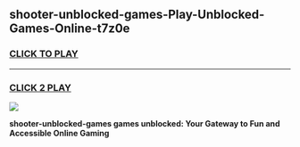 
## shooter-unblocked-games-Play-Unblocked-Games-Online-t7z0e
<h3>
<a href="https://premium76.site?title=shooter-unblocked-games&ref=24A">CLICK TO PLAY</a></h3>
<hr>

<h3>
<a href="https://premium76.site?title=shooter-unblocked-games&ref=24A">CLICK 2 PLAY</a>
  
</h3>

<a href="https://premium76.site?title=shooter-unblocked-games&ref=24A"><img src="https://clearcache.store/games.png"></a>


**shooter-unblocked-games games unblocked: Your Gateway to Fun and Accessible Online Gaming**
